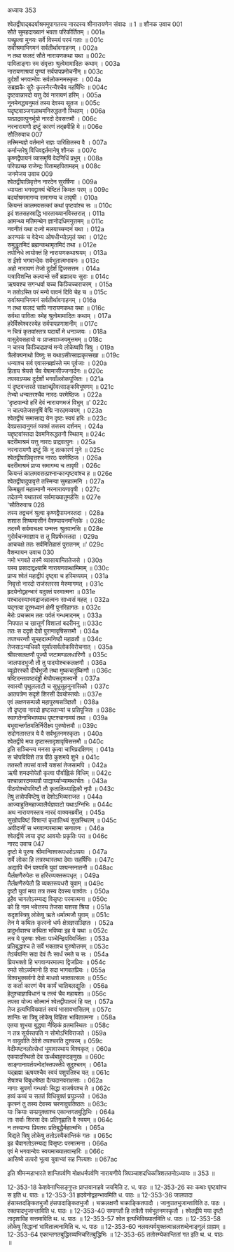 अध्यायः 353

श्वेतद्वीपाद्बदर्याश्रममुपागतस्य नारदस्य श्रीनारायणेन संवादः ॥ 1 ॥
शौनक उवाच 	001  
सौते सुमहदाख्यानं भवता परिकीर्तितम् ।	001a  
यच्छ्रुत्वा मुनयः सर्वे विस्मयं परमं गताः ॥	001c  
सर्वाश्रमाभिगमनं सर्वतीर्थावगाहनम् ।	002a  
न तथा फलदं सौते नारायणकथा यथा ॥	002c  
पाविताङ्गाः स्म संवृत्ताः श्रुत्वेमामादितः कथाम् ।	003a  
नारायणाश्रयां पुण्यां सर्वपापप्रमोचनीम् ॥	003c  
दुर्दर्शो भगवान्देवः सर्वलोकनमस्कृतः ।	004a  
सब्रह्मकैः सुरैः कृत्स्नैरन्यैश्चैव महर्षिभिः ॥	004c  
दृष्टवान्नारदो यत्तु देवं नारायणं हरिम् ।	005a  
नूनमेनद्ध्यनुमतं तस्य देवस्य सूतज ॥	005c  
यदृष्टवाञ्जगन्नाथमनिरुद्धतनौ स्थितम् ।	006a  
यत्प्राद्रवत्पुनर्भूयो नारदो देवसत्तमौ ।	006c  
नरनारायणौ द्रष्टुं कारणं तद्ब्रवीहि मे ॥	006e  
सौतिरुवाच 	007  
तस्मिन्यज्ञे वर्तमाने राज्ञः पारिक्षितस्य वै ।	007a  
कर्मान्तरेषु विधिवद्वर्तमानेषु शौनक ॥	007c  
कृष्णद्वैपायनं व्यासमृषिं वेदनिधिं प्रभुम् ।	008a  
परिपप्रच्छ राजेन्द्रः पितामहपितामहम् ॥	008c  
जनमेजय उवाच 	009  
श्वेतद्वीपान्निवृत्तेन नारदेन सुरर्षिणा ।	009a  
ध्यायता भगवद्वाक्यं चेष्टितं किमतः परम् ॥	009c  
बदर्याश्रममागम्य समागम्य च तावृषी ।	010a  
कियन्तं कालमवसत्कां कथां पृष्टवांश्च सः ॥	010c  
इदं शतसहस्राद्धि भारताख्यानविस्तरात् ।	011a  
आमन्थ्य मतिमन्थेन ज्ञानोदधिमनुत्तमम् ॥	011c  
नवनीतं यथा दध्नो मलयाच्चन्दनं यथा ।	012a  
अरण्यकं च वेदेभ्य ओषधीभ्योऽमृतं यथा ।	012c  
समुद्धृतमिदं ब्रह्मन्कथामृतमिदं तथा ॥	012e  
तपोनिधे त्वयोक्तं हि नारायणकथाश्रयम् ।	013a  
स ईशो भगवान्देवः सर्वभूतात्मभावनः ॥	013c  
अहो नारायणं तेजो दुर्दर्शं द्विजसत्तम ।	014a  
यत्राविशन्ति कल्पान्ते सर्वे ब्रह्मादयः सुराः ॥	014c  
ऋषयश्च सगन्धर्वा यच्च किञ्चिच्चराचरम् ।	015a  
न ततोऽस्ति परं मन्ये पावनं दिवि चेह च ॥	015c  
सर्वाश्रमाभिगमनं सर्वतीर्थावगाहनम् ।	016a  
न तथा फलदं चापि नारायणकथा यथा ॥	016c  
सर्वथा पाविताः स्मेह श्रुत्वेमामादितः कथाम् ।	017a  
हरेर्विश्वेश्वरस्येह सर्वपापप्रणाशनीम् ॥	017c  
न चित्रं कृतवांस्तत्र यदार्यो मे धनञ्जयः ।	018a  
वासुदेवसहायो यः प्राप्तवाञ्जयमुत्तमम् ॥	018c  
न चास्य किञ्चिदप्राप्यं मन्ये लोकेष्वपि त्रिषु ।	019a  
त्रैलोक्यनाथो विष्णुः स यथाऽसीत्साह्यकृत्सखा ॥	019c  
धन्याश्च सर्व एवासन्ब्रह्मंस्ते मम पूर्वजाः ।	020a  
हिताय श्रेयसे चैव येषामासीज्जनार्दनः ॥	020c  
तपसाऽप्यथ दुर्दर्शो भगवाँल्लोकपूजितः ।	021a  
यं दृष्टवन्तस्ते साक्षाच्छ्रीवत्साङ्कविभूषणम् ॥	021c  
तेभ्यो धन्यतरश्चैव नारदः परमेष्ठिजः ।	022a  
'दृष्टवान्यो हरिं देवं नारायणमजं विभुम् ॥'	022c  
न चाल्पतेजसमृषिं वेद्मि नारदमव्ययम् ।	023a  
श्वेतद्वीपं समासाद्य येन दृष्टः स्वयं हरिः ॥	023c  
देवप्रसादानुगतं व्यक्तं तत्तस्य दर्शनम् ।	024a  
यद्दृष्टवांस्तदा देवमनिरूद्धतनौ स्थितम् ॥	024c  
बदरीमाश्रमं यत्तु नारदः प्राद्रवत्पुनः ।	025a  
नरनारायणौ द्रष्टुं किं नु तत्कारणं मुने ॥	025c  
श्वेतद्वीपान्निवृत्तश्च नारदः परमेष्ठिजः ।	026a  
बदरीमाश्रमं प्राप्य समागम्य च तावृषी ।	026c  
कियन्तं कालमवसत्प्रश्नान्कान्पृष्टवांश्च ह ॥	026e  
श्वेतद्वीपादुपावृत्ते तस्मिन्वा सुमहात्मनि ।	027a  
किमब्रूतां महात्मानौ नरनारायणावृषी ।	027c  
तदेतन्मे यथातत्त्वं सर्वमाख्यातुमर्हसि ॥	027e  
'सौतिरुवाच 	028  
तस्य तद्वचनं श्रुत्वा कृष्णद्वैपायनस्तदा ।	028a  
शशास शिष्यमासीनं वैशम्पायनमन्तिके ।	028c  
तदस्मै सर्वमाचक्ष्व यन्मत्तः श्रुतवानसि ॥	028e  
गुरोर्वचनमाज्ञाय स तु विप्रर्षभस्तदा ।	029a  
आचचक्षे ततः सर्वमितिहासं पुरातनम् ॥'	029c  
वैशम्पायन उवाच 	030  
नमो भगवते तस्मै व्यासायामिततेजसे ।	030a  
यस्य प्रसादाद्वक्ष्यामि नारायणकथामिमाम् ॥	030c  
प्राप्य श्वेतं महाद्वीपं दृष्ट्वा च हरिमव्ययम् ।	031a  
निवृत्तो नारदो राजंस्तरसा मेरुमागमत् ।	031c  
हृदयेनोद्वहन्भारं यदुक्तं परमात्मना ॥	031e  
पश्चादस्याभवद्राजन्नात्मनः साध्वसं महत् ।	032a  
यद्गत्वा दूरमध्वानं क्षेमी पुनरिहागतः ॥	032c  
मेरोः प्रचक्राम ततः पर्वतं गन्धमादनम् ।	033a  
निपपात च खात्तूर्णं विशालां बदरीमनु ॥	033c  
ततः स ददृशे देवौ पुराणावृषिसत्तमौ ।	034a  
तपश्चरन्तौ सुमहदात्मनिष्ठौ महाव्रतौ ॥	034c  
तेजसाऽभ्यधिकौ सूर्यात्सर्वलोकविरोचनात् ।	035a  
श्रीवत्सलक्षणौ पूज्यौ जटामण्डलधारिणौ ॥	035c  
जालपादभुजौ तौ तु पादयोश्चक्रलक्षणौ ।	036a  
व्यूढोरस्कौ दीर्घभुजौ तथा मुष्कचतुष्किणौ ॥	036c  
षष्टिदन्तावष्टदंष्ट्रौ मेघौघसदृशस्वनौ ।	037a  
स्वास्यौ पृथुललाटौ च सुभ्रूसुहनुनासिकौ ।	037c  
आतपत्रेण सदृशे शिरसी देवयोस्तयोः ॥	037e  
एवं लक्षणसम्पन्नौ महापुरुषसञ्ज्ञितौ ।	038a  
तौ दृष्ट्वा नारदो हृष्टस्ताभ्यां च प्रतिपूजितः ॥	038c  
स्वागतेनाभिभाष्याथ पृष्टश्चानामयं तथा ।	039a  
बभूवान्तर्गतमतिर्निरीक्ष्य पुरुषोत्तमौ ॥	039c  
सदोगतास्तत्र ये वै सर्वभूतनमस्कृताः ।	040a  
श्वेतद्वीपे मया दृष्टास्तादृशावृषिसत्तमौ ॥	040c  
इति सञ्चिन्त्य मनसा कृत्वा चाभिप्रदक्षिणम् ।	041a  
स चोपविविशे तत्र पीठे कुशमये शुभे ॥	041c  
ततस्तौ तपसां वासौ यशसां तेजसामपि ।	042a  
ऋषी शमदमोपेतौ कृत्वा पौर्वाह्णिकं विधिम् ॥	042c  
पश्चान्नारदमव्यग्रौ पाद्यार्घ्याभ्यामथार्चतः ।	043a  
पीठयोश्चोपविष्टौ तौ कृतातिथ्याह्निकौ नृपौ ॥	043c  
तेषु तत्रोपविष्टेषु स देशोऽभिव्यराजत ।	044a  
आज्याहुतिमहाज्वालैर्यज्ञवाटो यथाऽग्निभिः ॥	044c  
अथ नारायणस्तत्र नारदं वाक्यमब्रवीत् ।	045a  
सुखोपविष्टं विश्रान्तं कृतातिथ्यं सुखस्थितम् ॥	045c  
अपीदानीं स भगवान्परमात्मा सनातनः ।	046a  
श्वेतद्वीपे त्वया दृष्ट आवयोः प्रकृतिः परा ॥	046c  
नारद उवाच 	047  
दृष्टो मे पुरुषः श्रीमान्विश्वरूपधरोऽव्ययः ।	047a  
सर्वे लोका हि तत्रस्थास्तथा देवाः सहर्षिभिः ॥	047c  
अद्यापि चैनं पश्यामि युवां पश्यन्सनातनौ ॥	048ac  
यैर्लक्षणैरुपेतः स हरिरव्यक्तरूपधृत् ।	049a  
तैर्लक्षणैरुपेतौ हि व्यक्तरूपधरौ युवाम् ॥	049c  
दृष्टौ युवां मया तत्र तस्य देवस्य पार्श्वतः ।	050a  
इहैव चागतोऽस्म्यद्य विसृष्टः परमात्मना ॥	050c  
को हि नाम भवेत्तस्य तेजसा यशसा श्रिया ।	051a  
सदृशस्त्रिषु लोकेषु ऋते धर्मात्मजौ युवाम् ॥	051c  
तेन मे कथितः कृत्स्नो धर्मः क्षेत्रज्ञसञ्ज्ञितः ।	052a  
प्रादुर्भावाश्च कथिता भविष्या इह ये यथा ॥	052c  
तत्र ये पुरुषाः श्वेताः पञ्चेन्द्रियविवर्जिताः ।	053a  
प्रतिबुद्धाश्च ते सर्वे भक्ताश्च पुरुषोत्तमम् ॥	053c  
तेऽर्चयन्ति सदा देवं तैः सार्धं रमते च सः ।	054a  
प्रियभक्तो हि भगवान्परमात्मा द्विजप्रियः ॥	054c  
रमते सोऽर्च्यमानो हि सदा भागवतप्रियः ।	055a  
विश्वभुक्सर्वगो देवो माधवो भक्तवत्सलः ॥	055c  
स कर्ता कारणं चैव कार्यं चातिबलद्युतिः ।	056a  
हेतुश्चाज्ञाविधानं च तत्त्वं चैव महायशाः ॥	056c  
तपसा योज्य सोत्मानं श्वेतद्वीपात्परं हि यत् ।	057a  
तेज इत्यभिविख्यातं स्वयं भासावभासितम् ॥	057c  
शान्तिः सा त्रिषु लोकेषु विहिता भावितात्मना ।	058a  
एतया शुभया बुद्ध्या नैष्ठिकं व्रतमास्थितः ॥	058c  
न तत्र सूर्यस्तपति न सोमोऽभिविराजते ।	059a  
न वायुर्वाति देवेशे तपश्चरति दुश्चरम् ॥	059c  
वेदीमष्टनलोत्सेधां भूमावास्थाय विश्वकृत् ।	060a  
एकपादस्थितो देव ऊर्ध्वबाहुरुदङ्मुखः ॥	060c  
साङ्गानावर्तयन्वेदांस्तपस्तेपे सुदुश्चरम् ।	061a  
यद्ब्रह्मा ऋषयश्चैव स्वयं पशुपतिश्च यत् ॥	061c  
शेषाश्च विबुधश्रेष्ठा दैत्यदानवराक्षसाः ।	062a  
नागाः सुपर्णा गन्धर्वाः सिद्धा राजर्षयश्च ते ॥	062c  
हव्यं कव्यं च सततं विधियुक्तं प्रयुञ्जते ।	063a  
कृत्स्नं तु तस्य देवस्य चरणावुपतिष्ठतः ॥	063c  
याः क्रियाः सम्प्रयुक्ताश्च एकान्तगतबुद्धिभिः ।	064a  
ताः सर्वाः शिरसा देवः प्रतिगृह्णाति वै स्वयम् ॥	064c  
न तस्यान्यः प्रियतरः प्रतिबुद्धैर्महात्मभिः ।	065a  
विद्यते त्रिषु लोकेषु ततोऽस्यैकान्तिकं गतः ॥	065c  
इह चैवागतोऽस्म्यद्य विसृष्टः परमात्मना ।	066a  
एवं मे भगवान्देवः स्वयमाख्यातवान्हरिः ॥	066c  
आसिष्ये तत्परो भूत्वा युवाभ्यां सह नित्यशः ॥ 	067ac  

इति श्रीमन्महाभारते शान्तिपर्वणि मोक्षधर्मपर्वणि नारायणीये त्रिपञ्चाशदधिकत्रिशततमोऽध्यायः ॥ 353 ॥

12-353-18 केशवेनाभिसङ्गुप्तः प्राप्तवानाहवे जयमिति ट. ध. पाठः ॥ 12-353-26 काः कथाः पृष्टवांश्च स इति ध. पाठः ॥ 12-353-31 हृदयेनोद्वहन्भावमिति ध. पाठः ॥ 12-353-36 जालपादा हंसास्तदङ्कितभुजौ हंसपादाङ्कितभुजौ । चक्रलक्षणौ चक्राङ्कितपादौ । जानुपातभुजान्ताविति ठ. पाठः । रक्तपादभुजान्ताविति ध. पाठः ॥ 12-353-40 समागतौ हि तत्रैतौ सर्वभूतनमस्कृतौ । श्वेतद्वीपे मया दृष्टौ तादृशाविह सत्तमाविति थ. ध. पाठः ॥ 12-353-57 श्वेत इत्यभिविख्यातमिति ध. पाठः ॥ 12-353-58 लोकेषु सिद्धानां भावितात्मनामिति च. ध. पाठः ॥ 12-353-60 नलवत्पर्वयुक्तत्वान्नलशब्देनाङ्गुलं ग्राह्मम् ॥ 12-353-64 एकान्तगतबुद्धिरव्यभिचरितबुद्धिभिः ॥ 12-353-65 ततोस्म्येकान्तितां गत इति थ. ध. पाठः ॥
